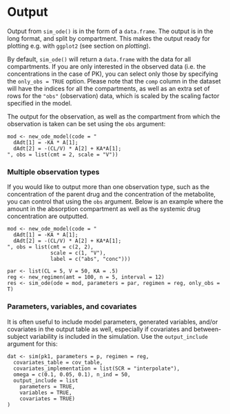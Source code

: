 # Output

Output from `sim_ode()` is in the form of a `data.frame`. The output is in the long format, and split by compartment. This makes the output ready for plotting e.g. with `ggplot2` (see section on *plotting*).

By default, `sim_ode()` will return a `data.frame` with the data for all compartments. If you are only interested in the observed data (i.e. the concentrations in the case of PK), you can select only those by specifying the `only_obs = TRUE` option. Please note that the `comp` column in the dataset will have the indices for all the compartments, as well as an extra set of rows for the `"obs"`
 (observation) data, which is scaled by the scaling factor specified in the model.

The output for the observation, as well as the compartment from which the observation is taken can be set using the `obs` argument:

    mod <- new_ode_model(code = "
      dAdt[1] = -KA * A[1];
      dAdt[2] = -(CL/V) * A[2] + KA*A[1];
    ", obs = list(cmt = 2, scale = "V"))

### Multiple observation types

If you would like to output more than one observation type, such as the concentration of the parent drug and the concentration of the metabolite, you can control that using the `obs` argument. Below is an example where the amount in the absorption compartment as well as the systemic drug concentration are outputted.

    mod <- new_ode_model(code = "
      dAdt[1] = -KA * A[1];
      dAdt[2] = -(CL/V) * A[2] + KA*A[1];
    ", obs = list(cmt = c(2, 2),
                  scale = c(1, "V"),
                  label = c("abs", "conc")))

    par <- list(CL = 5, V = 50, KA = .5)
    reg <- new_regimen(amt = 100, n = 5, interval = 12)
    res <- sim_ode(ode = mod, parameters = par, regimen = reg, only_obs = T)

### Parameters, variables, and covariates

It is often useful to include model parameters, generated variables, and/or covariates in the output table as well, especially if covariates and between-subject variability is included in the simulation. Use the `output_include` argument for this:

    dat <- sim(pk1, parameters = p, regimen = reg,
      covariates_table = cov_table,
      covariates_implementation = list(SCR = "interpolate"),
      omega = c(0.1, 0.05, 0.1), n_ind = 50,
      output_include = list
        parameters = TRUE,
        variables = TRUE,
        covariates = TRUE)
    )
